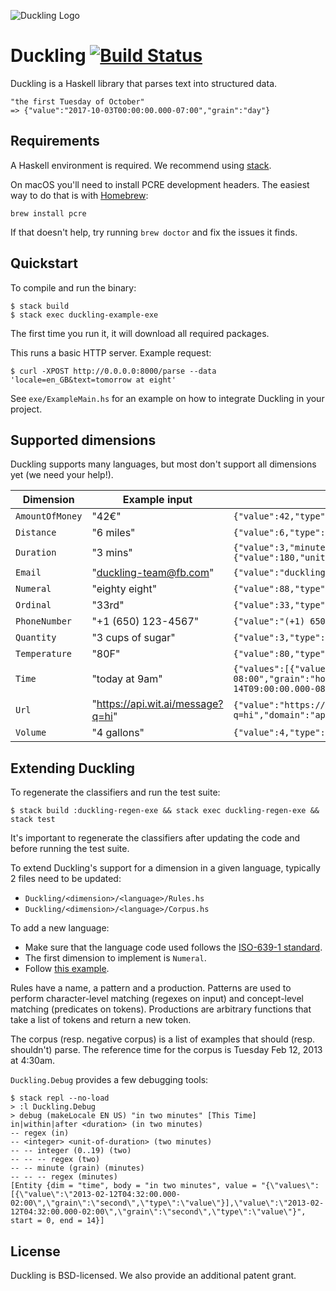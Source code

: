 ![Duckling Logo](https://github.com/facebookincubator/duckling/raw/master/logo.png)

# Duckling [![Build Status](https://travis-ci.org/facebookincubator/duckling.svg?branch=master)](https://travis-ci.org/facebookincubator/duckling)
Duckling is a Haskell library that parses text into structured data.

```
"the first Tuesday of October"
=> {"value":"2017-10-03T00:00:00.000-07:00","grain":"day"}
```

## Requirements
A Haskell environment is required. We recommend using
[stack](https://haskell-lang.org/get-started).

On macOS you'll need to install PCRE development headers.
The easiest way to do that is with [Homebrew](https://brew.sh/):
```
brew install pcre
```
If that doesn't help, try running `brew doctor` and fix
the issues it finds.

## Quickstart
To compile and run the binary:
```
$ stack build
$ stack exec duckling-example-exe
```
The first time you run it, it will download all required packages.

This runs a basic HTTP server. Example request:
```
$ curl -XPOST http://0.0.0.0:8000/parse --data 'locale=en_GB&text=tomorrow at eight'
```

See `exe/ExampleMain.hs` for an example on how to integrate Duckling in your
project.

## Supported dimensions
Duckling supports many languages, but most don't support all dimensions yet
(we need your help!).

| Dimension | Example input | Example value output
| --------- | ------------- | --------------------
| `AmountOfMoney` | "42€" | `{"value":42,"type":"value","unit":"EUR"}`
| `Distance` | "6 miles" | `{"value":6,"type":"value","unit":"mile"}`
| `Duration` | "3 mins" | `{"value":3,"minute":3,"unit":"minute","normalized":{"value":180,"unit":"second"}}`
| `Email` | "duckling-team@fb.com" | `{"value":"duckling-team@fb.com"}`
| `Numeral` | "eighty eight" | `{"value":88,"type":"value"}`
| `Ordinal` | "33rd" | `{"value":33,"type":"value"}`
| `PhoneNumber` | "+1 (650) 123-4567" | `{"value":"(+1) 6501234567"}`
| `Quantity` | "3 cups of sugar" | `{"value":3,"type":"value","product":"sugar","unit":"cup"}`
| `Temperature` | "80F" | `{"value":80,"type":"value","unit":"fahrenheit"}`
| `Time` | "today at 9am" | `{"values":[{"value":"2016-12-14T09:00:00.000-08:00","grain":"hour","type":"value"}],"value":"2016-12-14T09:00:00.000-08:00","grain":"hour","type":"value"}`
| `Url` | "https://api.wit.ai/message?q=hi" | `{"value":"https://api.wit.ai/message?q=hi","domain":"api.wit.ai"}`
| `Volume` | "4 gallons" | `{"value":4,"type":"value","unit":"gallon"}`

## Extending Duckling
To regenerate the classifiers and run the test suite:
```
$ stack build :duckling-regen-exe && stack exec duckling-regen-exe && stack test
```

It's important to regenerate the classifiers after updating the code and before
running the test suite.

To extend Duckling's support for a dimension in a given language, typically 2
files need to be updated:
* `Duckling/<dimension>/<language>/Rules.hs`
* `Duckling/<dimension>/<language>/Corpus.hs`

To add a new language:
* Make sure that the language code used follows the [ISO-639-1 standard](https://en.wikipedia.org/wiki/List_of_ISO_639-1_codes).
* The first dimension to implement is `Numeral`.
* Follow [this example](https://github.com/facebookincubator/duckling/commit/24d3f199768be970149412c95b1c1bf5d76f8240).

Rules have a name, a pattern and a production.
Patterns are used to perform character-level matching (regexes on input) and
concept-level matching (predicates on tokens).
Productions are arbitrary functions that take a list of tokens and return a new
token.

The corpus (resp. negative corpus) is a list of examples that should (resp.
shouldn't) parse. The reference time for the corpus is Tuesday Feb 12, 2013 at
4:30am.

`Duckling.Debug` provides a few debugging tools:
```
$ stack repl --no-load
> :l Duckling.Debug
> debug (makeLocale EN US) "in two minutes" [This Time]
in|within|after <duration> (in two minutes)
-- regex (in)
-- <integer> <unit-of-duration> (two minutes)
-- -- integer (0..19) (two)
-- -- -- regex (two)
-- -- minute (grain) (minutes)
-- -- -- regex (minutes)
[Entity {dim = "time", body = "in two minutes", value = "{\"values\":[{\"value\":\"2013-02-12T04:32:00.000-02:00\",\"grain\":\"second\",\"type\":\"value\"}],\"value\":\"2013-02-12T04:32:00.000-02:00\",\"grain\":\"second\",\"type\":\"value\"}", start = 0, end = 14}]
```

## License
Duckling is BSD-licensed. We also provide an additional patent grant.
